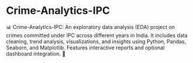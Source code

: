 # Crime-Analytics-IPC
📊 Crime-Analytics-IPC: An exploratory data analysis (EDA) project on crimes committed under IPC across different years in India. It includes data cleaning, trend analysis, visualizations, and insights using Python, Pandas, Seaborn, and Matplotlib. Features interactive reports and optional dashboard integration. 🚀
